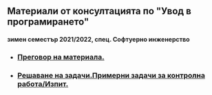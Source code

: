 ## Материали от консултацията по "Увод в програмирането"
#### зимен семестър 2021/2022, спец. Софтуерно инженерство

- ### [Преговор на материала.](https://github.com/Justsvetoslavov/Introduction_to_programming_FMI-2021-2022/tree/main/Consultation/Theory)
- ### [Решаване на задачи.Примерни задачи за контролна работа/Изпит.](https://github.com/Justsvetoslavov/Introduction_to_programming_FMI-2021-2022/tree/main/Consultation/Practice)
